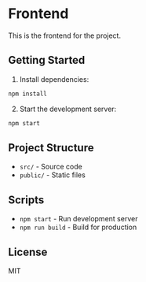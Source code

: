 # Frontend

This is the frontend for the project.

## Getting Started

1. Install dependencies:
  ```bash
  npm install
  ```

2. Start the development server:
  ```bash
  npm start
  ```

## Project Structure

- `src/` - Source code
- `public/` - Static files

## Scripts

- `npm start` - Run development server
- `npm run build` - Build for production

## License

MIT